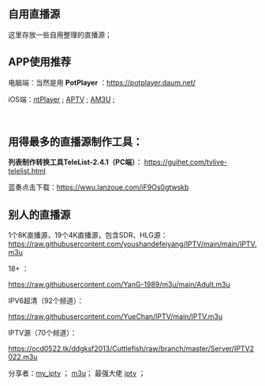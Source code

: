 ## 自用直播源


这里存放一些自用整理的直播源；



## APP使用推荐


电脑端：当然是用 **PotPlayer** ：https://potplayer.daum.net/

iOS端：[ntPlayer](https://apps.apple.com/cn/app/ntplayer/id1613758141) ;  [APTV](https://apps.apple.com/cn/app/aptv/id1630403500)  ;  [AM3U](https://apps.apple.com/cn/app/am3u/id6443454388) ; 



​			

## 用得最多的直播源制作工具：

**列表制作转换工具TeleList-2.4.1（PC端）**： https://guihet.com/tvlive-telelist.html

蓝奏点击下载：https://wwu.lanzoue.com/iF9Os0gtwskb



## 别人的直播源


1个8K直播源，19个4K直播源，包含SDR、HLG源：
https://raw.githubusercontent.com/youshandefeiyang/IPTV/main/main/IPTV.m3u 

18+ ：

https://raw.githubusercontent.com/YanG-1989/m3u/main/Adult.m3u

IPV6超清（92个频道）：

https://raw.githubusercontent.com/YueChan/IPTV/main/IPTV.m3u

IPTV源（70个频道）：

https://ocd0522.tk/ddgksf2013/Cuttlefish/raw/branch/master/Server/IPTV2022.m3u

分享者：[my_iptv](https://github.com/addlew/my_iptv) ； [m3u](https://github.com/YanG-1989/m3u)；  最强大佬  [iptv](https://github.com/iptv-org/iptv) ； 


